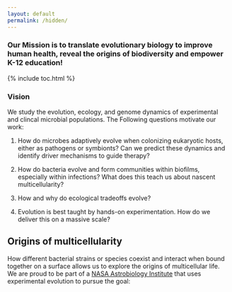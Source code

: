```yaml
---
layout: default
permalink: /hidden/
---
```


### Our Mission is to translate evolutionary biology to improve human health, reveal the origins of biodiversity and empower K-12 education!

{% include toc.html %}

### Vision

We study the evolution, ecology, and genome dynamics of experimental and clincal microbial populations.  The Following questions motivate our work:

1)  How do microbes adaptively evolve when colonizing eukaryotic hosts, either as
    pathogens or symbionts? Can we predict these dynamics and identify driver
    mechanisms to guide therapy?

2)  How do bacteria evolve and form communities within biofilms, especially within
    infections? What does this teach us about nascent multicellularity?
    
3)  How and why do ecological tradeoffs evolve?

4)  Evolution is best taught by hands-on experimentation. How do we deliver this on a
    massive scale?


## Origins of multicellularity
How different bacterial strains or species coexist and interact when bound together on a surface allows us to explore the origins of multicellular life. We are proud to be part of a [NASA Astrobiology Institute](https://astrobiology.nasa.gov/nai/teams/can-7/umt/) that uses experimental evolution to pursue the goal: 
